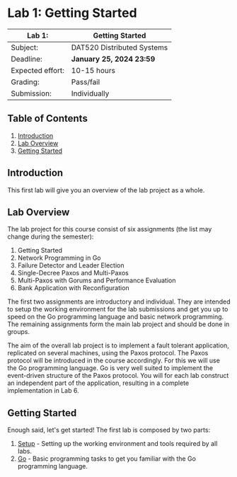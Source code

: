 # Lab 1: Getting Started

| Lab 1: | Getting Started |
| ---------------------    | --------------------- |
| Subject:                 | DAT520 Distributed Systems |
| Deadline:                | **January 25, 2024 23:59** |
| Expected effort:         | 10-15 hours |
| Grading:                 | Pass/fail |
| Submission:              | Individually |

## Table of Contents

1. [Introduction](#introduction)
2. [Lab Overview](#lab-overview)
3. [Getting Started](#getting-started)

## Introduction

This first lab will give you an overview of the lab project as a whole.

## Lab Overview

The lab project for this course consist of six assignments (the list may change
during the semester):

1. Getting Started
2. Network Programming in Go
3. Failure Detector and Leader Election
4. Single-Decree Paxos and Multi-Paxos
5. Multi-Paxos with Gorums and Performance Evaluation
6. Bank Application with Reconfiguration

The first two assignments are introductory and individual.
They are intended to setup the working environment for the lab submissions and get you up to speed on the Go programming language and basic network programming.
The remaining assignments form the main lab project and should be done in groups.

The aim of the overall lab project is to implement a fault tolerant application, replicated on several machines, using the Paxos protocol.
The Paxos protocol will be introduced in the course accordingly.
For this we will use the Go programming language.
Go is very well suited to implement the event-driven structure of the Paxos protocol.
You will for each lab construct an independent part of the application, resulting in a complete implementation in Lab 6.

## Getting Started

Enough said, let's get started!
The first lab is composed by two parts:

1. [Setup](setup/README.md) - Setting up the working environment and tools required by all labs.
2. [Go](gointro/README.md) - Basic programming tasks to get you familiar with the Go programming language.
